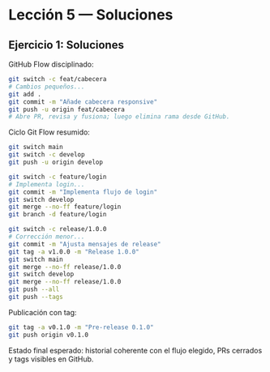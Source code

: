 # Lección 5 — Soluciones

## Ejercicio 1: Soluciones

GitHub Flow disciplinado:
```bash
git switch -c feat/cabecera
# Cambios pequeños...
git add .
git commit -m "Añade cabecera responsive"
git push -u origin feat/cabecera
# Abre PR, revisa y fusiona; luego elimina rama desde GitHub.
```

Ciclo Git Flow resumido:
```bash
git switch main
git switch -c develop
git push -u origin develop

git switch -c feature/login
# Implementa login...
git commit -m "Implementa flujo de login"
git switch develop
git merge --no-ff feature/login
git branch -d feature/login

git switch -c release/1.0.0
# Corrección menor...
git commit -m "Ajusta mensajes de release"
git tag -a v1.0.0 -m "Release 1.0.0"
git switch main
git merge --no-ff release/1.0.0
git switch develop
git merge --no-ff release/1.0.0
git push --all
git push --tags
```

Publicación con tag:
```bash
git tag -a v0.1.0 -m "Pre-release 0.1.0"
git push origin v0.1.0
```
Estado final esperado: historial coherente con el flujo elegido, PRs cerrados y tags visibles en GitHub.
